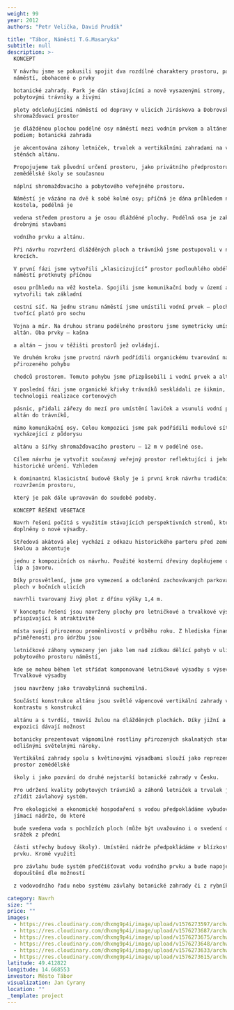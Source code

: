 ```yaml
---
weight: 99
year: 2012
authors: "Petr Velička, David Prudík"

title: "Tábor, Náměstí T.G.Masaryka"
subtitle: null
description: >-
  KONCEPT

  V návrhu jsme se pokusili spojit dva rozdílné charaktery prostoru, park a
  náměstí, obohacené o prvky

  botanické zahrady. Park je dán stávajícími a nově vysazenými stromy,
  pobytovými trávníky a živými

  ploty odcloňujícími náměstí od dopravy v ulicích Jiráskova a Dobrovského;
  shromažďovací prostor

  je dlážděnou plochou podélné osy náměstí mezi vodním prvkem a altánem –
  podiem; botanická zahrada

  je akcentována záhony letniček, trvalek a vertikálními zahradami na vnějších
  stěnách altánu.

  Propojujeme tak původní určení prostoru, jako privátního předprostoru
  zemědělské školy se současnou

  náplní shromažďovacího a pobytového veřejného prostoru.

  Náměstí je vázáno na dvě k sobě kolmé osy; příčná je dána průhledem na věž
  kostela, podélná je

  vedena středem prostoru a je osou dlážděné plochy. Podélná osa je zakončována
  drobnými stavbami

  vodního prvku a altánu.

  Při návrhu rozvržení dlážděných ploch a trávníků jsme postupovali v několika
  krocích.

  V první fázi jsme vytvořili „klasicizující“ prostor podlouhlého obdélníkového
  náměstí protknutý příčnou

  osou průhledu na věž kostela. Spojili jsme komunikační body v území a
  vytvořili tak základní

  cestní síť. Na jednu stranu náměstí jsme umístili vodní prvek – plochou nádrž
  tvořící plató pro sochu

  Vojna a mír. Na druhou stranu podélného prostoru jsme symetricky umístili
  altán. Oba prvky – kašna

  a altán – jsou v těžišti prostorů jež ovládají.

  Ve druhém kroku jsme prvotní návrh podřídili organickému tvarování na základě
  přirozeného pohybu

  chodců prostorem. Tomuto pohybu jsme přizpůsobili i vodní prvek a altán.

  V poslední fázi jsme organické křivky trávníků seskládali ze šikmin, kvůli
  technologii realizace cortenových

  pásnic, přidali zářezy do mezí pro umístění laviček a vsunuli vodní prvek a
  altán do trávníků,

  mimo komunikační osy. Celou kompozici jsme pak podřídili modulové síti 6x6 m,
  vycházející z půdorysu

  altánu a šířky shromažďovacího prostoru – 12 m v podélné ose.

  Cílem návrhu je vytvořit současný veřejný prostor reflektující i jeho původní
  historické určení. Vzhledem

  k dominantní klasicistní budově školy je i první krok návrhu tradičním
  rozvržením prostoru,

  který je pak dále upravován do soudobé podoby.

  KONCEPT ŘEŠENÍ VEGETACE

  Navrh řešení počítá s využitím stávajících perspektivních stromů, které budou
  doplněny o nové výsadby.

  Středová akátová alej vychází z odkazu historického parteru před zemědělskou
  školou a akcentuje

  jednu z kompozičních os návrhu. Použité kosterní dřeviny doplňujeme o výsadbu
  lip a javoru.

  Díky prosvětlení, jsme pro vymezení a odclonění zachovávaných parkovacích
  ploch v bočních ulicích

  navrhli tvarovaný živý plot z dřínu výšky 1,4 m.

  V konceptu řešení jsou navrženy plochy pro letničkové a trvalkové výsadby
  přispívající k atraktivitě

  místa svojí přirozenou proměnlivostí v průběhu roku. Z hlediska finanční
  přiměřenosti pro údržbu jsou

  letničkové záhony vymezeny jen jako lem nad zídkou dělící pohyb v ulici od
  pobytového prostoru náměstí,

  kde se mohou během let střídat komponované letničkové výsadby s výsevy.
  Trvalkové výsadby

  jsou navrženy jako travobylinná suchomilná.

  Součástí konstrukce altánu jsou světlé vápencové vertikální zahrady v barevném
  kontrastu s konstrukcí

  altánu a s tvrdší, tmavší žulou na dlážděných plochách. Díky jižní a severní
  expozici dávají možnost

  botanicky prezentovat vápnomilné rostliny přirozených skalnatých stanovišť s
  odlišnými světelnými nároky.

  Vertikální zahrady spolu s květinovými výsadbami slouží jako reprezentativní
  prostor zemědělské

  školy i jako pozvání do druhé nejstarší botanické zahrady v Česku.

  Pro udržení kvality pobytových trávníků a záhonů letniček a trvalek je nutné
  zřídit závlahový systém.

  Pro ekologické a ekonomické hospodaření s vodou předpokládáme vybudování
  jímací nádrže, do které

  bude svedena voda s pochůzích ploch (může být uvažováno i o svedení dešťových
  srážek z přední

  části střechy budovy školy). Umístění nádrže předpokládáme v blízkosti vodního
  prvku. Kromě využití

  pro závlahu bude systém předčišťovat vodu vodního prvku a bude napojen na
  dopouštění dle možností

  z vodovodního řadu nebo systému závlahy botanické zahrady či z rybníka.

category: Navrh
size: ""
price: ""
images:
  - https://res.cloudinary.com/dhxmg9p4i/image/upload/v1576273597/archweb/MParch_poster_700x100_3_swonk3.jpg
  - https://res.cloudinary.com/dhxmg9p4i/image/upload/v1576273687/archweb/MParc1_gjxxnl.jpg
  - https://res.cloudinary.com/dhxmg9p4i/image/upload/v1576273675/archweb/MParch_3_tdc9io.jpg
  - https://res.cloudinary.com/dhxmg9p4i/image/upload/v1576273648/archweb/MParch2_rjqrcn.jpg
  - https://res.cloudinary.com/dhxmg9p4i/image/upload/v1576273633/archweb/MParch_poster_700x100_2_loehvq.jpg
  - https://res.cloudinary.com/dhxmg9p4i/image/upload/v1576273615/archweb/MParch_poster__2_wwxbwe.jpg
latitude: 49.412822
longitude: 14.668553
investor: Město Tábor
visualization: Jan Cyrany
location: ""
_template: project
---
```

